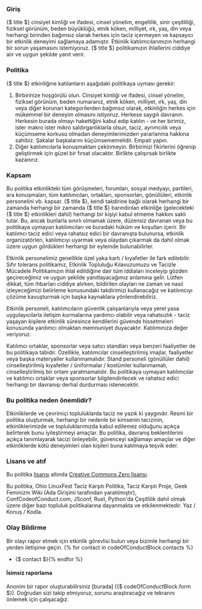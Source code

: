 ### Giriş

{$ title $} cinsiyet kimliği ve ifadesi, cinsel yönelim, engellilik, sinir çeşitliliği, fiziksel görünüm, beden büyüklüğü, etnik köken, milliyet, ırk, yaş, din veya herhangi birinden bağımsız olarak herkes için taciz içermeyen ve kapsayıcı bir etkinlik deneyimi sağlamaya adamıştır.  Etkinlik katılımcılarımızın herhangi bir sorun yaşamasını istemiyoruz. {$ title $} politikamızın ihlallerini ciddiye alır ve uygun şekilde yanıt verir.

### Politika

{$ title $} etkinliğine katılanların aşağıdaki politikaya uyması gerekir:

1. Birbirinize hoşgörülü olun. Cinsiyet kimliği ve ifadesi, cinsel yönelim, fiziksel görünüm, beden numaranız, etnik köken, milliyet, ırk, yaş, din veya diğer korunan kategorilerden bağımsız olarak, etkinliğin herkes için mükemmel bir deneyim olmasını istiyoruz. Herkese saygılı davranın. Herkesin burada olmayı hakettiğini kabul edip katılın - ve her birimiz, ister makro ister mikro saldırganlıklarla olsun, taciz, ayrımcılık veya küçümseme korkusu olmadan deneyimlerimizden yararlanma hakkına sahibiz. Şakalar başkalarını küçümsememelidir. Empati yapın.
2. Diğer katılımcılarla konuşmaktan çekinmeyin. Birbirinizi fikirlerini öğrenip geliştirmek için güzel bir fırsat olacaktır. Birlikte çalışırsak birlikte kazanırız. 

### Kapsam

Bu politika etkinlikteki tüm görüşmeleri, forumları, sosyal medyayı, partileri, ara konuşmaları, tüm katılımcıları, ortakları, sponsorları, gönüllüleri, etkinlik personelini vb. kapsar. {$ title $}, kendi takdirine bağlı olarak herhangi bir zamanda herhangi bir zamanda {$ title $} barındırılan etkinliğe (gelecekteki {$ title $} etkinlikleri dahil) herhangi bir kişiyi kabul etmeme hakkını saklı tutar. Bu, ancak bunlarla sınırlı olmamak üzere, düzensiz davranan veya bu politikaya uymayan katılımcıları ve buradaki hüküm ve koşulları içerir. Bir katılımcı taciz edici veya rahatsız edici bir davranışta bulunursa, etkinlik organizatörleri, katılımcıyı  uyarmak veya olaydan çıkarmak da dahil olmak üzere uygun gördükleri herhangi bir eylemde bulunabilirler.

Etkinlik personelimiz genellikle özel yaka kartı / kıyafetler ile fark edilebilir. Sıfır tolerans politikamız, Etkinlik Topluluğu Kılavuzumuzu ve Tacizle Mücadele Politikamızın ihlal edildiğine dair tüm iddiaları inceleyip gözden geçireceğimiz ve uygun şekilde yanıtlayacağımız anlamına gelir. Lütfen dikkat, tüm ihbarları ciddiye alırken, bildirilen olayları ne zaman ve nasıl izleyeceğimizi belirleme konusundaki takdirimizi kullanacağız ve katılımcıyı çözüme kavuşturmak için başka kaynaklara yönlendirebiliriz.

Etkinlik personeli, katılımcıların güvenlik çalışanlarıyla veya yerel yasa uygulayıcılarla iletişim kurmalarına yardımcı olabilir veya rahatsızlık - taciz yaşayan kişilere etkinlik süresince kendilerini güvende hissetmeleri konusunda yardımcı olmaktan memnuniyet duyacaktır. Katılımınıza değer veriyoruz.

Katılımcı ortaklar, sponsorlar veya satıcı standları veya benzeri faaliyetler de bu politikaya tabidir. Özellikle, katılımcılar cinselleştirilmiş imajlar, faaliyetler veya başka materyaller kullanmamalıdır. Stand personeli (gönüllüler dahil) cinselleştirilmiş kıyafetler / üniformalar / kostümler kullanmamalı, cinselleştirilmiş bir ortam yaratmamalıdır. Bu politikaya uymayan katılımcılar ve katılımcı ortaklar veya sponsorlar bilgilendirilecek ve rahatsız edici herhangi bir davranışı derhal durdurması istenecektir.

### Bu politika neden önemlidir?

Etkinliklerde ve çevrimiçi topluluklarda taciz ne yazık ki yaygındır. Resmi bir politika oluşturmak, herhangi bir nedenle bir kimsenin tacizinin, etkinliklerimizde ve topluluklarımızda kabul edilemez olduğunu açıkça belirterek bunu iyileştirmeyi amaçlar. Bu politika, davranış beklentilerini açıkça tanımlayarak tacizi önleyebilir, güvenceyi sağlamayı amaçlar ve diğer etkinliklerde kötü deneyimleri olan kişileri buna katılmaya teşvik eder.

### Lisans ve atıf

Bu politika [lisansı](https://support.google.com/developergroups/answer/3340512) altında [Creative Commons Zero lisansı](https://creativecommons.org/publicdomain/zero/1.0/).

Bu politika, Ohio LinuxFest Taciz Karşıtı Politika, Taciz Karşıtı Proje, Geek Feminizm Wiki (Ada Girişimi tarafından yaratılmıştır), ConfCodeofConduct.com, JSconf, Rust, Python'da Çeşitlilik dahil olmak üzere diğer bazı topluluk politikalarına dayanmakta ve etkilenmektedir. Yaz / Konuş / Kodla.

### Olay Bildirme

Bir olayı rapor etmek için etkinlik görevlisi bulun veya bizimle herhangi bir yerden iletişime geçin.
{% for contact in codeOfConductBlock.contacts %}
- {$ contact $}{% endfor %}

#### İsimsiz raporlama
Anonim bir rapor oluşturabilirsiniz [burada] ({$ codeOfConductBlock.form $}). Doğrudan sizi takip etmiyoruz, sorunu  araştıracağız ve tekrarını önlemek için çalışacağız.